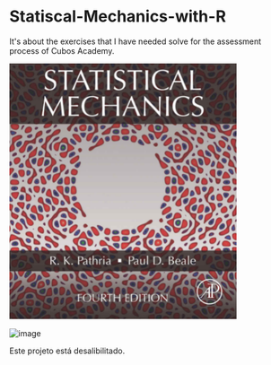 # Statiscal-Mechanics-with-R

It's about the exercises that I have needed solve for the assessment process of Cubos Academy.


![BookCover](/assets/image.png)


![image](https://user-images.githubusercontent.com/61753754/146683134-590d89e6-29b4-4bd4-b58a-2e47ba95a8aa.png)

Este projeto está desalibilitado.
